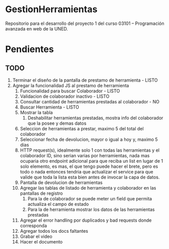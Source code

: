# GestionHerramientas
Repositorio para el desarrollo del proyecto 1 del curso 03101 – Programación avanzada en web de la UNED. 

# Pendientes
## TODO
1. Terminar el diseño de la pantalla de prestamo de herramienta - LISTO
2. Agregar la funcionalidad JS al prestamo de herramienta
   1. Funcionalidad para buscar Colaborador - LISTO
   2. Validacion de colaborador inactivo - LISTO
   3. Consultar cantidad de herramientas prestadas al colaborador - NO
   4. Buscar Herramienta - LISTO
   5. Mostrar la tabla
      1. Deshabilitar herramientas prestadas, mostra info del colaborador que la posee y demas datos
   6. Seleccion de herramientas a prestar, maximo 5 del total del colaborador
   7. Seleccionar fecha de devolucion, mayor o igual a hoy y, maximo 5 dias
   8. HTTP request(s), idealmente solo 1 con todas las herramientas y el colaborador ID, sino serian varias por herramientas, nada mas ocuparia otro endpoint adicional para que reciba un list en lugar de 1 solo elemento, es mas, el que tengo puede hacer el brete, pero es todo o nada entonces tendria que actualizar el service para que valide que toda la lista esta bien antes de invocar la capa de datos.
   9. Pantalla de devolucion de herramientas
   10. Agregar las tablas de listado de herramienta y colaborador en las pantallas de registro
       1.  Para la de colaborador se puede meter un field que permita actualiza el campo de estado
       2.  Para la de herramienta mostrar los datos de las herramientas prestadas
   11. Agregar el error handling por duplicados y bad requests donde corresponda
   12. Agregar todos los docs faltantes
   13. Grabar el video
   14. Hacer el documento